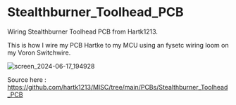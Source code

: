 # Stealthburner_Toolhead_PCB
Wiring Stealthburner Toolhead PCB from Hartk1213.

This is how I wire my PCB Hartke to my MCU using an fysetc wiring loom on my Voron Switchwire.

![screen_2024-06-17_194928](https://github.com/Nicog77/Stealthburner_Toolhead_PCB/assets/77778171/855a5735-a177-42c5-bc15-3890d54ee25f)



Source here : https://github.com/hartk1213/MISC/tree/main/PCBs/Stealthburner_Toolhead_PCB
